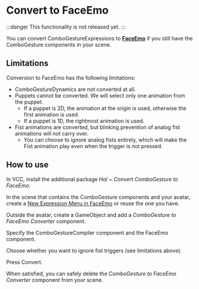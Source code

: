 # Convert to FaceEmo

:::danger
This functionality is not released yet.
:::

You can convert ComboGestureExpressions to **[FaceEmo](https://suzuryg.github.io/face-emo/)**
if you still have the ComboGesture components in your scene.

## Limitations

Conversion to FaceEmo has the following limitations:

- ComboGestureDynamics are not converted at all.
- Puppets cannot be converted. We will select only one animation from the puppet.
  - If a puppet is 2D, the animation at the origin is used, otherwise the first animation is used.
  - If a puppet is 1D, the rightmost animation is used.
- Fist animations are converted, but blinking prevention of analog fist animations will not carry over.
  - You can choose to ignore analog fists entirely, which will make the Fist animation play even when the trigger is not pressed.

## How to use

In VCC, install the additional package *Haï ~ Convert ComboGesture to FaceEmo*.

In the scene that contains the ComboGesture components and your avatar, create a [New Expression Menu in FaceEmo](https://suzuryg.github.io/face-emo/docs/tutorials/simple-menu/)
or reuse the one you have.

Outside the avatar, create a GameObject and add a *ComboGesture to FaceEmo Converter* component.

Specify the ComboGestureCompiler component and the FaceEmo component.

Choose whether you want to ignore fist triggers (see limitations above).

Press Convert.

When satisfied, you can safely delete the *ComboGesture to FaceEmo Converter* component from your scene.
